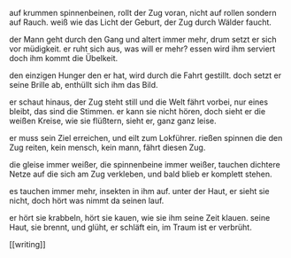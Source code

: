 auf krummen spinnenbeinen, rollt der Zug voran,
nicht auf rollen sondern auf Rauch.
weiß wie das Licht der Geburt,
der Zug durch Wälder faucht.

der Mann geht durch den Gang und altert immer mehr,
drum setzt er sich vor müdigkeit.
er ruht sich aus, was will er mehr?
essen wird ihm serviert doch ihm kommt die Übelkeit.

den einzigen Hunger den er hat,
wird durch die Fahrt gestillt.
doch setzt er seine Brille ab,
enthüllt sich ihm das Bild.

er schaut hinaus,
der Zug steht still und die Welt fährt vorbei,
nur eines bleibt,
das sind die Stimmen.
er kann sie nicht hören, doch sieht er die weißen Kreise,
wie sie flüßtern, sieht er, ganz ganz leise.

er muss sein Ziel erreichen,
und eilt zum Lokführer.
rießen spinnen die den Zug reiten,
kein mensch, kein mann,
fährt diesen Zug.

die gleise immer weißer,
die spinnenbeine immer weißer,
tauchen dichtere Netze auf die sich am Zug verkleben,
und bald blieb er komplett stehen.

es tauchen immer mehr, 
insekten in ihm auf.
unter der Haut, er sieht sie nicht,
doch hört was nimmt da seinen lauf.

er hört sie krabbeln, hört sie kauen,
wie sie ihm seine Zeit klauen.
seine Haut, sie brennt, und glüht,
er schläft ein, im Traum ist er verbrüht.

[[writing]]